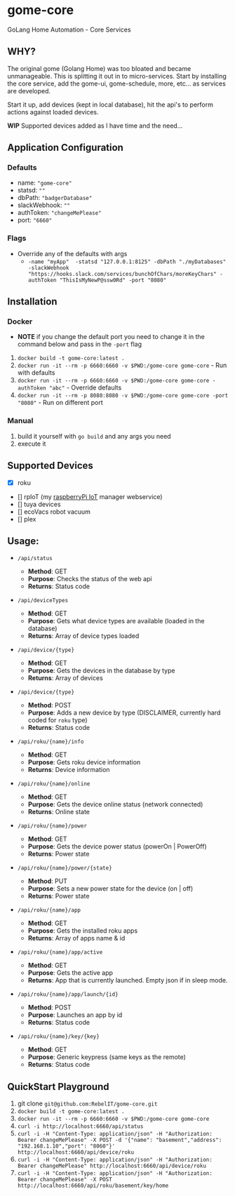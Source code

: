 # gome-core
GoLang Home Automation - Core Services

## WHY?
The original gome (Golang Home) was too bloated and became unmanageable.  This is splitting it out in to 
micro-services.  Start by installing the core service, add the gome-ui, gome-schedule, more, etc... as services
are developed. 

Start it up, add devices (kept in local database), hit the api's to perform actions against loaded devices.

**WIP** Supported devices added as I have time and the need...

## Application Configuration
### Defaults
* name: `"gome-core"`
* statsd: `""`
* dbPath: `"badgerDatabase"`
* slackWebhook: `""`
* authToken: `"changeMePlease"`
* port: `"6660"`

### Flags
* Override any of the defaults with args
    * `-name "myApp"  -statsd "127.0.0.1:8125" -dbPath "./myDatabases" -slackWebhook "https://hooks.slack.com/services/bunchOfChars/moreKeyChars" -authToken "ThisIsMyNewP@ssw0Rd" -port "8080"`

## Installation
### Docker
* **NOTE** if you change the default port you need to change it in the command below and pass in the `-port` flag
1. `docker build -t gome-core:latest .`
2. `docker run -it --rm -p 6660:6660 -v $PWD:/gome-core gome-core` - Run with defaults
1. `docker run -it --rm -p 6660:6660 -v $PWD:/gome-core gome-core -authToken "abc"` - Override defaults
1. `docker run -it --rm -p 8080:8080 -v $PWD:/gome-core gome-core -port "8080"` - Run on different port

### Manual
1. build it yourself with `go build` and any args you need 
2. execute it

## Supported Devices
* [x] roku
* [] rpIoT (my [raspberryPi IoT](https://github.com/RebelIT/rpIoT) manager webservice)
* [] tuya devices
* [] ecoVacs robot vacuum 
* [] plex

## Usage: 
* `/api/status`
    * **Method**: GET
    * **Purpose**: Checks the status of the web api
    * **Returns**: Status code

* `/api/deviceTypes`
    * **Method**: GET
    * **Purpose**: Gets what device types are available (loaded in the database)
    * **Returns**: Array of device types loaded
    
* `/api/device/{type}`
    * **Method**: GET
    * **Purpose**: Gets the devices in the database by type
    * **Returns**: Array of devices
    
* `/api/device/{type}`
    * **Method**: POST
    * **Purpose**: Adds a new device by type (DISCLAIMER, currently hard coded for `roku` type)
    * **Returns**: Status code
    
* `/api/roku/{name}/info`
    * **Method**: GET
    * **Purpose**: Gets roku device information
    * **Returns**: Device information
    
* `/api/roku/{name}/online`
    * **Method**: GET
    * **Purpose**: Gets the device online status (network connected)
    * **Returns**: Online state
    
* `/api/roku/{name}/power`
    * **Method**: GET
    * **Purpose**: Gets the device power status (powerOn | PowerOff)
    * **Returns**: Power state
    
* `/api/roku/{name}/power/{state}`
    * **Method**: PUT
    * **Purpose**: Sets a new power state for the device (on | off)
    * **Returns**: Power state
    
* `/api/roku/{name}/app`
    * **Method**: GET
    * **Purpose**: Gets the installed roku apps
    * **Returns**: Array of apps name & id
    
* `/api/roku/{name}/app/active`
    * **Method**: GET
    * **Purpose**: Gets the active app
    * **Returns**: App that is currently launched.  Empty json if in sleep mode.
    
* `/api/roku/{name}/app/launch/{id}`
    * **Method**: POST
    * **Purpose**: Launches an app by id
    * **Returns**: Status code
    
* `/api/roku/{name}/key/{key}`
    * **Method**: GET
    * **Purpose**: Generic keypress (same keys as the remote)
    * **Returns**: Status code
    
## QuickStart Playground
1. git clone `git@github.com:RebelIT/gome-core.git`
2. `docker build -t gome-core:latest .`
1. `docker run -it --rm -p 6660:6660 -v $PWD:/gome-core gome-core`
1. `curl -i http://localhost:6660/api/status`
1. `curl -i -H "Content-Type: application/json" -H "Authorization: Bearer changeMePlease" -X POST -d '{"name": "basement","address": "192.168.1.10","port": "8060"}' http://localhost:6660/api/device/roku`
1. `curl -i -H "Content-Type: application/json" -H "Authorization: Bearer changeMePlease" http://localhost:6660/api/device/roku`
1. `curl -i -H "Content-Type: application/json" -H "Authorization: Bearer changeMePlease" -X POST http://localhost:6660/api/roku/basement/key/home`
